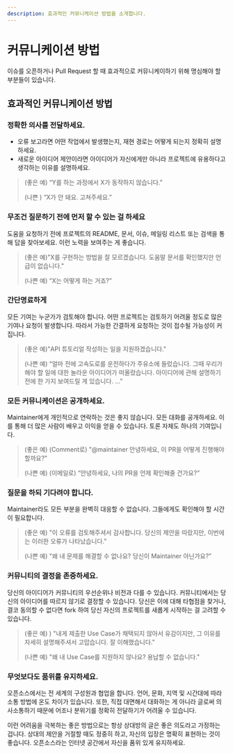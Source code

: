 ```yaml
---
description: 효과적인 커뮤니케이션 방법을 소개합니다.
---
```


# 커뮤니케이션 방법

이슈를 오픈하거나 Pull Request 할 때 효과적으로 커뮤니케이하기 위해 명심해야 할 부분들이 있습니다. 

## 효과적인 커뮤니케이션 방법

### 정확한 의사를 전달하세요.

* 오류 보고라면 어떤 작업에서 발생했는지, 재현 경로는 어떻게 되는지 정확히 설명하세요.
* 새로운 아이디어 제안이라면 아이디어가 자신에게만 아니라 프로젝트에 유용하다고 생각하는 이유를 설명하세요.

> \(좋은 예\) “Y를 하는 과정에서 X가 동작하지 않습니다.”
>
> \(나쁜 \) “X가 안 돼요. 고쳐주세요.”

### 무조건 질문하기 전에 먼저 할 수 있는 걸 하세요

도움을 요청하기 전에 프로젝트의 README, 문서, 이슈, 메일링 리스트 또는 검색을 통해 답을 찾아보세요. 이런 노력을 보여주는 게 좋습니다. 

> \(좋은 예\)"X를 구현하는 방법을 잘 모르겠습니다. 도움말 문서를 확인했지만 언급이 없습니다."
>
> \(나쁜 예\) “X는 어떻게 하는 거죠?”

### 간단명료하게

모든 기여는 누군가가 검토해야 합니다. 어떤 프로젝트는 검토하기 어려울 정도로 많은 기여나 요청이 발생합니다. 따라서 가능한 간결하게 요청하는 것이 접수될 가능성이 커집니다.

> \(좋은 예\)"API 튜토리얼 작성하는 일을 지원하겠습니다."
>
> \(나쁜 예\) “얼마 전에 고속도로를 운전하다가 주유소에 들렀습니다. 그때 우리가 해야 할 일에 대한 놀라운 아이디어가 떠올랐습니다. 아이디어에 관해 설명하기 전에 한 가지 보여드릴 게 있습니다. ...”

### 모든 커뮤니케이션은 공개하세요. 

Maintainer에게 개인적으로 연락하는 것은 좋지 않습니다. 모든 대화를 공개하세요. 이를 통해 더 많은 사람이 배우고 이익을 얻을 수 있습니다. 토론 자체도 하나의 기여입니다. 

> \(좋은 예\) \(Comment로\) "@maintainer 안녕하세요, 이 PR을 어떻게 진행해야 할까요?"
>
> \(나쁜 예\) \(이메일로\) “안녕하세요, 나의 PR을 언제 확인해줄 건가요?”

### 질문을 하되 기다려야 합니다. 

Maintainer라도 모든 부분을 완벽히 대응할 수 없습니다. 그들에게도 확인해야 할 시간이 필요합니다. 

> \(좋은 예\) "이 오류를 검토해주셔서 감사합니다. 당신의 제안을 따랐지만, 이번에는 이러한 오류가 나타났습니다."
>
> \(나쁜 예\) "왜 내 문제를 해결할 수 없나요? 당신이 Maintainer 아닌가요?”

### 커뮤니티의 결정을 존중하세요. 

당신의 아이디어가 커뮤니티의 우선순위나 비전과 다를 수 있습니다. 커뮤니티에서는 당신의 아이디어를 따르지 않기로 결정할 수 있습니다. 당신은 이에 대해 타협점을 찾거나, 결코 동의할 수 없다면 fork 하여 당신 자신의 프로젝트를 새롭게 시작하는 걸 고려할 수 있습니다. 

> \(좋은 예\) \) "내게 제출한 Use Case가 채택되지 않아서 유감이지만, 그 이유를 자세히 설명해주셔서 고맙습니다. 잘 이해했습니다."
>
> \(나쁜 예\) "왜 내 Use Case를 지원하지 않나요? 용납할 수 없습니다."

### 무엇보다도 품위를 유지하세요. 

오픈소스에서는 전 세계의 구성원과 협업을 합니다. 언어, 문화, 지역 및 시간대에 따라 소통 방법에 온도 차이가 있습니다. 또한, 직접 대면해서 대화하는 게 아니라 글로써 의사소통하기 때문에 어조나 분위기를 정확히 전달하기가 어려울 수 있습니다. 

이런 어려움을 극복하는 좋은 방법으로는 항상 상대방의 글은 좋은 의도라고 가정하는 겁니다. 상대의 제안을 거절할 때도 정중히 하고, 자신의 입장은 명확히 표현하는 것이 좋습니다. 오픈소스라는 인터넷 공간에서 자신을 품위 있게 유지하세요. 

